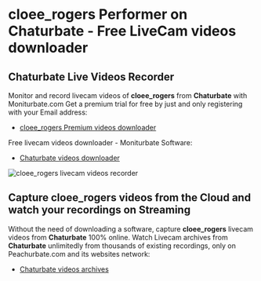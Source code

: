 # cloee_rogers Performer on Chaturbate - Free LiveCam videos downloader

## Chaturbate Live Videos Recorder

Monitor and record livecam videos of **cloee_rogers** from **Chaturbate** with Moniturbate.com
Get a premium trial for free by just and only registering with your Email address:
* [cloee_rogers Premium videos downloader](https://moniturbate.com/request-demo-licence-key.html)

Free livecam videos downloader - Moniturbate Software:
* [Chaturbate videos downloader](https://moniturbate.com/moniturbate-download-software.html)

![cloee_rogers livecam videos recorder](https://peachurnet.com/templates/moniturbate-software.png)


## Capture cloee_rogers videos from the Cloud and watch your recordings on Streaming

Without the need of downloading a software, capture **cloee_rogers** livecam videos from **Chaturbate** 100% online.
Watch Livecam archives from **Chaturbate** unlimitedly from thousands of existing recordings, only on Peachurbate.com and its websites network:
* [Chaturbate videos archives](https://peachurnet.com/)